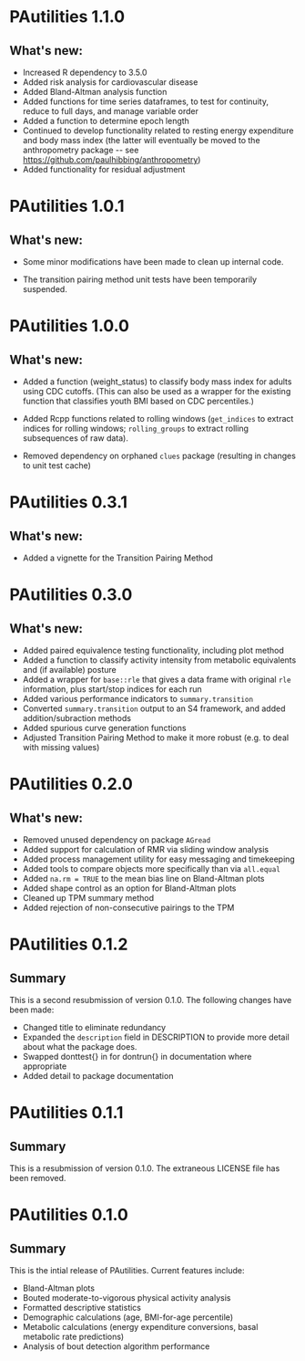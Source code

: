 # PAutilities 1.1.0

## What's new:

* Increased R dependency to 3.5.0
* Added risk analysis for cardiovascular disease
* Added Bland-Altman analysis function
* Added functions for time series dataframes, to test for continuity, reduce to
  full days, and manage variable order
* Added a function to determine epoch length
* Continued to develop functionality related to resting energy expenditure and
  body mass index (the latter will eventually be moved to the anthropometry
  package -- see https://github.com/paulhibbing/anthropometry)
* Added functionality for residual adjustment



# PAutilities 1.0.1

## What's new:

* Some minor modifications have been made to clean up internal code.

* The transition pairing method unit tests have been temporarily suspended.



# PAutilities 1.0.0

## What's new:

* Added a function (weight_status) to classify body mass index for adults
    using CDC cutoffs. (This can also be used as a wrapper for the existing
    function that classifies youth BMI based on CDC percentiles.)
    
* Added Rcpp functions related to rolling windows (`get_indices` to extract
    indices for rolling windows; `rolling_groups` to extract rolling
    subsequences of raw data).
    
* Removed dependency on orphaned `clues` package (resulting in changes to
    unit test cache)



# PAutilities 0.3.1

## What's new:

* Added a vignette for the Transition Pairing Method



# PAutilities 0.3.0

## What's new:

* Added paired equivalence testing functionality, including plot method
* Added a function to classify activity intensity from metabolic equivalents and
    (if available) posture
* Added a wrapper for `base::rle` that gives a data frame with original `rle`
    information, plus start/stop indices for each run
* Added various performance indicators to `summary.transition`
* Converted `summary.transition` output to an S4 framework, and added
    addition/subraction methods
* Added spurious curve generation functions
* Adjusted Transition Pairing Method to make it more robust (e.g. to deal with
    missing values)



# PAutilities 0.2.0

## What's new:

* Removed unused dependency on package `AGread`
* Added support for calculation of RMR via sliding window analysis
* Added process management utility for easy messaging and timekeeping
* Added tools to compare objects more specifically than via `all.equal`
* Added `na.rm = TRUE` to the mean bias line on Bland-Altman plots
* Added shape control as an option for Bland-Altman plots
* Cleaned up TPM summary method
* Added rejection of non-consecutive pairings to the TPM



# PAutilities 0.1.2

## Summary

This is a second resubmission of version 0.1.0. The following changes
    have been made:
    
* Changed title to eliminate redundancy
* Expanded the `description` field in DESCRIPTION to provide more
    detail about what the package does.
* Swapped donttest{} in for dontrun{} in documentation where appropriate
* Added detail to package documentation



# PAutilities 0.1.1

## Summary

This is a resubmission of version 0.1.0. The extraneous LICENSE file
    has been removed.



# PAutilities 0.1.0

## Summary

This is the intial release of PAutilities. Current features include:

* Bland-Altman plots
* Bouted moderate-to-vigorous physical activity analysis
* Formatted descriptive statistics
* Demographic calculations (age, BMI-for-age percentile)
* Metabolic calculations (energy expenditure conversions,
    basal metabolic rate predictions)
* Analysis of bout detection algorithm performance
